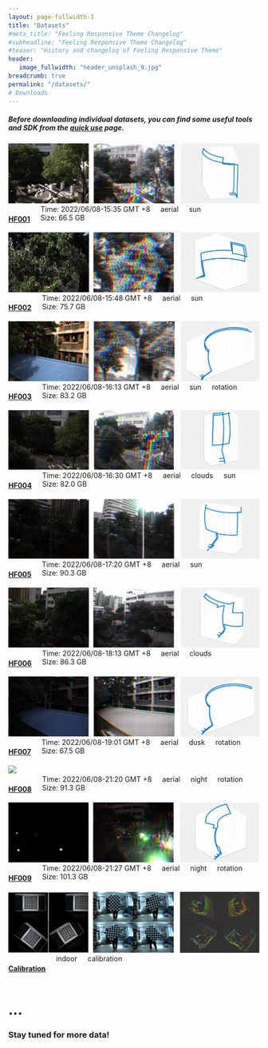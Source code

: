 ```yaml
---
layout: page-fullwidth-1
title: "Datasets"
#meta_title: "Feeling Responsive Theme Changelog"
#subheadline: "Feeling Responsive Theme Changelog"
#teaser: "History and changelog of Feeling Responsive Theme"
header:
   image_fullwidth: "header_unsplash_9.jpg"
breadcrumb: true
permalink: "/datasets/"
# Downloads
---
```

##### Before downloading individual datasets, you can find some useful tools and SDK from the <a href="../quick_use">quick use</a> page. 

<div class="row listing listing-link listing-odd">
      <div class="large-6 medium-6 small-12 columns">
         <a href="./hf001">
            <img id="thumb-1" src="../data_image/aerial_01/1.png"/>
         </a>
      </div>
      <div class="large-6 medium-6 small-12 columns">
         <a href="./hf001">
            <h4>HF001</h4>
         </a>
         Time: 2022/06/08-15:35 GMT +8<br/>
         Size: 66.5 GB<br/>
         <span class="icon-price-tag pr10">aerial</span>
         <span class="icon-price-tag pr10">sun</span>
      </div>
</div>

<div class="row listing listing-link listing-odd">
      <div class="large-6 medium-6 small-12 columns">
         <a href="./hf002">
            <img id="thumb-1" src="../data_image/aerial_02/1.png"/>
         </a>
      </div>
      <div class="large-6 medium-6 small-12 columns">
         <a href="./hf002">
            <h4>HF002</h4>
         </a>
         Time: 2022/06/08-15:48 GMT +8<br/>
         Size: 75.7 GB<br/>
         <span class="icon-price-tag pr10">aerial</span>
         <span class="icon-price-tag pr10">sun</span>
      </div>
</div>

<div class="row listing listing-link listing-odd">
      <div class="large-6 medium-6 small-12 columns">
         <a href="./hf003">
            <img id="thumb-1" src="../data_image/aerial_03/1.png"/>
         </a>
      </div>
      <div class="large-6 medium-6 small-12 columns">
         <a href="./hf003">
            <h4>HF003</h4>
         </a>
         Time: 2022/06/08-16:13 GMT +8<br/>
         Size: 83.2 GB<br/>
         <span class="icon-price-tag pr10">aerial</span>
         <span class="icon-price-tag pr10">sun</span>
         <span class="icon-price-tag pr10">rotation</span>
      </div>
</div>

<div class="row listing listing-link listing-odd">
      <div class="large-6 medium-6 small-12 columns">
         <a href="./hf004">
            <img id="thumb-1" src="../data_image/aerial_04/1.png"/>
         </a>
      </div>
      <div class="large-6 medium-6 small-12 columns">
         <a href="./hf004">
            <h4>HF004</h4>
         </a>
         Time: 2022/06/08-16:30 GMT +8<br/>
         Size: 82.0 GB<br/>
         <span class="icon-price-tag pr10">aerial</span>
         <span class="icon-price-tag pr10">clouds</span>
         <span class="icon-price-tag pr10">sun</span>
      </div>
</div>

<div class="row listing listing-link listing-odd">
      <div class="large-6 medium-6 small-12 columns">
         <a href="./hf005">
            <img id="thumb-1" src="../data_image/aerial_05/1.png"/>
         </a>
      </div>
      <div class="large-6 medium-6 small-12 columns">
         <a href="./hf005">
            <h4>HF005</h4>
         </a>
         Time: 2022/06/08-17:20 GMT +8<br/>
         Size: 90.3 GB<br/>
         <span class="icon-price-tag pr10">aerial</span>
         <span class="icon-price-tag pr10">sun</span>
      </div>
</div>

<div class="row listing listing-link listing-odd">
      <div class="large-6 medium-6 small-12 columns">
         <a href="./hf006">
            <img id="thumb-1" src="../data_image/aerial_06/1.png"/>
         </a>
      </div>
      <div class="large-6 medium-6 small-12 columns">
         <a href="./hf006">
            <h4>HF006</h4>
         </a>
         Time: 2022/06/08-18:13 GMT +8<br/>
         Size: 86.3 GB<br/>
         <span class="icon-price-tag pr10">aerial</span>
         <span class="icon-price-tag pr10">clouds</span>
      </div>
</div>

<div class="row listing listing-link listing-odd">
      <div class="large-6 medium-6 small-12 columns">
         <a href="./hf007">
            <img id="thumb-1" src="../data_image/aerial_07/1.png"/>
         </a>
      </div>
      <div class="large-6 medium-6 small-12 columns">
         <a href="./hf007">
            <h4>HF007</h4>
         </a>
         Time: 2022/06/08-19:01 GMT +8<br/>
         Size: 67.5 GB<br/>
         <span class="icon-price-tag pr10">aerial</span>
         <span class="icon-price-tag pr10">dusk</span>
         <span class="icon-price-tag pr10">rotation</span>
      </div>
</div>

<div class="row listing listing-link listing-odd">
      <div class="large-6 medium-6 small-12 columns">
         <a href="./hf008">
            <img id="thumb-1" src="../data_image/aerial_08/1.png"/>
         </a>
      </div>
      <div class="large-6 medium-6 small-12 columns">
         <a href="./hf008">
            <h4>HF008</h4>
         </a>
         Time: 2022/06/08-21:20 GMT +8<br/>
         Size: 91.3 GB<br/>
         <span class="icon-price-tag pr10">aerial</span>
         <span class="icon-price-tag pr10">night</span>
         <span class="icon-price-tag pr10">rotation</span>
      </div>
</div>

<div class="row listing listing-link listing-odd">
      <div class="large-6 medium-6 small-12 columns">
         <a href="./hf009">
            <img id="thumb-1" src="../data_image/aerial_09/1.png"/>
         </a>
      </div>
      <div class="large-6 medium-6 small-12 columns">
         <a href="./hf009">
            <h4>HF009</h4>
         </a>
         Time: 2022/06/08-21:27 GMT +8<br/>
         Size: 101.3 GB<br/>
         <span class="icon-price-tag pr10">aerial</span>
         <span class="icon-price-tag pr10">night</span>
         <span class="icon-price-tag pr10">rotation</span>
      </div>
</div>

<div class="row listing listing-link listing-odd">
      <div class="large-6 medium-6 small-12 columns">
         <a href="./calibdata">
            <img id="thumb-1" src="../data_image/calibration/1.png"/>
         </a>
      </div>
      <div class="large-6 medium-6 small-12 columns">
         <a href="./calibdata">
            <h4>Calibration</h4>
         </a>
         <span class="icon-price-tag pr10">indoor</span>
         <span class="icon-price-tag pr10">calibration</span>
      </div>
</div>

# ...

### Stay tuned for more data!